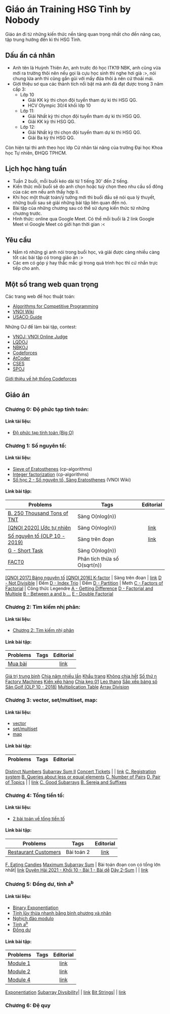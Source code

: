  # Giáo án Training HSG Tỉnh by Nobody
Giáo án đi từ những kiến thức nền tảng quan trọng nhất cho đến nâng cao, tập trung hướng đến kì thi HSG Tỉnh. 

## Dấu ấn cá nhân
- Anh tên là Huỳnh Thiên An, anh trước đó học ITK19 NBK, anh cũng vừa mới ra trường thôi nên nếu gọi là cựu học sinh thì nghe hơi già :>, nói chung lứa anh thì cũng gần gũi với mấy đứa thôi à nên cứ thoải mái.
- Giới thiệu sơ qua các thành tích nổi bật mà anh đã đạt được trong 3 năm cấp 3: 
   - Lớp 10 
      + Giải KK kỳ thi chọn đội tuyển tham dự kì thi HSG QG.
      + HCV Olympic 30/4 khối lớp 10
   - Lớp 11: 
      + Giải Nhất kỳ thi chọn đội tuyển tham dự kì thi HSG QG.
      + Giải KK kỳ thi HSG QG.  
   - Lớp 12: 
      - Giải Nhất kỳ thi chọn đội tuyển tham dự kì thi HSG QG. 
      - Giải Ba kỳ thi HSG QG. 

Còn hiện tại thì anh theo học lớp Cử nhân tài năng của trường Đại học Khoa học Tự nhiên, ĐHQG TPHCM.

## Lịch học hàng tuần 
- Tuần 2 buổi, mỗi buổi kéo dài từ 1 tiếng 30' đến 2 tiếng.
- Kiến thức mỗi buổi sẽ do anh chọn hoặc tuỳ chọn theo nhu cầu số đông của các em nếu anh thấy hợp lí. 
- Khi học một thuật toán/ý tưởng mới thì buổi đầu sẽ nói qua lý thuyết, những buổi sau sẽ giải những bài tập liên quan đến nó.  
- Bài tập của những chương sau có thể sử dụng kiến thức từ những chương trước.
- Hình thức: online qua Google Meet. Có thể mỗi buổi là 2 link Google Meet vì Google Meet có giới hạn thời gian :<
  
## Yêu cầu
- Nắm rõ những gì anh nói trong buổi học, và giải được càng nhiều càng tốt các bài tập có trong giáo án :>
- Các em có góp ý hay thắc mắc gì trong quá trình học thì cứ nhắn trực tiếp cho anh.

## Một số trang web quan trọng
Các trang web để học thuật toán: 
- [Algorithms for Competitive Programming](https://cp-algorithms.com/index.html) 
- [VNOI Wiki](https://vnoi.info/wiki/Home)
- [USACO Guide](https://usaco.guide/)

Những OJ để làm bài tập, contest:
- [VNOJ: VNOI Online Judge](https://oj.vnoi.info/) 
- [LQDOJ](https://lqdoj.edu.vn/)
- [NBKOJ](https://nbk.homes/)
- [Codeforces](https://codeforces.com/)
- [AtCoder](https://atcoder.jp/)
- [CSES](https://cses.fi/problemset/)
- [SPOJ](https://www.spoj.com/)

 [Giới thiệu về hệ thống Codeforces](https://docs.google.com/presentation/d/17boJWUE4zULRQy9W6xupYA1WWTZI-IHHUEk4L9f2_J4/edit?usp=sharing)

## Giáo án
### Chương 0: Độ phức tạp tính toán:
#### Link tài liệu: 
- [Độ phức tạp tính toán (Big O)](https://docs.google.com/presentation/d/1g1rdxPHDZbKqr5vXioVNITwALB3Em0VTEEhTqYV2Vfs/edit?usp=sharing)
 
### Chương 1: Số nguyên tố:
#### Link tài liệu: 
- [Sieve of Eratosthenes](https://cp-algorithms.com/algebra/sieve-of-eratosthenes.html) (cp-algorithms)
- [Integer factorization](https://cp-algorithms.com/algebra/factorization.html) (cp-algorithms)
- [Số học 2 - Số nguyên tố, Sàng Eratosthenes](https://vnoi.info/wiki/translate/he/Number-Theory-2.md) (VNOI Wiki)
#### Link bài tập:
|Problems |Tags |Editorial
|--|--|:--:
[B. 250 Thousand Tons of TNT](https://codeforces.com/contest/1899/problem/B) | Sàng O(nlog(n))
[[QNOI 2020] Ước tự nhiên](https://nbk.homes/problem/qn20natdiv) | Sàng O(nlog(n)) | [link](https://ideone.com/j32poW)
[Số nguyên tố (OLP 10 - 2019)](https://lqdoj.edu.vn/problem/primecount) | Sàng trên đoạn | [link](https://ideone.com/Rgn0Vg)
[G - Short Task](https://codeforces.com/contest/1512/problem/G) | Sàng O(nlog(n))
[FACT0](https://www.spoj.com/problems/FACT0/) | Phân tích thừa số O(sqrt(n))
[[QNOI 2017] Bảng nguyên tố](https://nbk.homes/problem/qn17mprime) 
[[QNOI 2016] K-factor](https://nbk.homes/problem/qn16kfactor) | Sàng trên đoạn | [link](https://ideone.com/2Wd6BG)
[D - Not Divisible](https://atcoder.jp/contests/abc170/tasks/abc170_d) | Đếm
[D - Index Trio](https://atcoder.jp/contests/abc249/tasks/abc249_d) | Đếm 
[D - Partition](https://atcoder.jp/contests/abc112/tasks/abc112_d) | Meth
[C - Factors of Factorial](https://atcoder.jp/contests/abc052/tasks/arc067_a) | Công thức Legendre
[A - Getting Difference](https://atcoder.jp/contests/agc018/tasks/agc018_a)
[D - Factorial and Multiple](https://atcoder.jp/contests/abc280/tasks/abc280_d)
[B - Between a and b ...](https://atcoder.jp/contests/abc048/tasks/abc048_b)
[E - Double Factorial](https://atcoder.jp/contests/abc148/tasks/abc148_e)

  ### Chương 2: Tìm kiếm nhị phân:  
  #### Link tài liệu: 
- [Chương 2: Tìm kiếm nhị phân](https://docs.google.com/presentation/d/1HgMD-vobIakIukE8eL4ZRiE0yc-cClibuwoGscD5Ztc/edit?usp=sharing)
#### Link bài tập:
|Problems |Tags |Editorial
|--|--|:--:
[Mua bài](https://lqdoj.edu.vn/problem/buycard) | | [link](https://ideone.com/jRcRs7)
[Giá trị trung bình](https://lqdoj.edu.vn/problem/gttb)
[Chia năm nhiều lần](https://lqdoj.edu.vn/problem/five)
[Khẩu trang](https://lqdoj.edu.vn/problem/mask)
[Không chia hết](https://lqdoj.edu.vn/problem/ndivi)
[Số thứ n](https://lqdoj.edu.vn/problem/nth)
[Factory Machines](https://cses.fi/problemset/task/1620)
[Kiến xếp hàng](https://lqdoj.edu.vn/problem/antsort)
[Chia kẹo 01](https://lqdoj.edu.vn/problem/candy01)
[Leo thang](https://lqdoj.edu.vn/problem/23gl2b3)
[Sắp xếp bảng số](https://lqdoj.edu.vn/problem/numorder)
[Sân Golf (OLP 10 - 2018)](https://lqdoj.edu.vn/problem/golf)
[Multiplication Table](https://cses.fi/problemset/task/2422)
[Array Division](https://cses.fi/problemset/task/1085)

 ### Chương 3: vector, set/multiset, map:  
  #### Link tài liệu: 
- [vector](https://ideone.com/sYNyRU) 
- [set/multiset](https://ideone.com/vuXH7Y)
- [map](https://ideone.com/zjRLau)
#### Link bài tập:
|Problems |Tags |Editorial | 
|--|--|:--:
[Distinct Numbers](https://cses.fi/problemset/task/1621)
[Subarray Sum II](https://cses.fi/problemset/task/1661)
[Concert Tickets](https://cses.fi/problemset/task/1091) | | [link](https://ideone.com/3wzdle)
[C. Registration system](https://codeforces.com/problemset/problem/4/C)
[B. Queries about less or equal elements](https://codeforces.com/problemset/problem/600/B)
[C. Number of Pairs](https://codeforces.com/problemset/problem/1538/C)
[D. Pair of Topics](https://codeforces.com/problemset/problem/1324/D) | | [link](https://ideone.com/k02r0O)
[C. Good Subarrays](https://codeforces.com/problemset/problem/1398/C)
[B. Sereja and Suffixes](https://codeforces.com/problemset/problem/368/B)

### Chương 4: Tổng tiền tố:  
  #### Link tài liệu: 
- [2 bài toán về tổng tiền tố](https://ideone.com/emriDj)
#### Link bài tập:
|Problems |Tags |Editorial
|--|--|:--:
[Restaurant Customers](https://cses.fi/problemset/task/1619) | Bài toán 2| [link](https://cses.fi/paste/8147d1bfec6e3377237960/)
[F. Eating Candies](https://codeforces.com/problemset/problem/1669/F)
[Maximum Subarray Sum](https://cses.fi/problemset/task/1643) | Bài toán đoạn con có tổng lớn nhất| [link](https://cses.fi/paste/7895727ce6f95b647c0701/)
[Duyên Hải 2021 - Khối 10 - Bài 1 - Bài dễ](https://oj.vnoi.info/problem/dhbb21_easytask)
[Dãy 2-Sum](https://oj.vnoi.info/problem/twosum) | | [link](https://ideone.com/aJMsPs)

### Chương 5: Đồng dư, tính a<sup>b</sup>
#### Link tài liệu: 
- [Binary Exponentiation](https://cp-algorithms.com/algebra/binary-exp.html)
- [Tính lũy thừa nhanh bằng bình phương và nhân](https://vietcodes.github.io/algo/squaring-exponentiation)
- [Nghịch đảo modulo](https://vnoi.info/wiki/algo/math/modular-inverse.md)
- [Tính a<sup>b</sup>](https://ideone.com/rLudfM)
- [Đồng dư](https://ideone.com/qWdqlY)

#### Link bài tập: 
|Problems |Tags |Editorial
|--|--|:--:
[Module 1](https://lqdoj.edu.vn/problem/mod1)| | [link](https://ideone.com/ewOJmc)
[Module 2](https://lqdoj.edu.vn/problem/mod2)| | [link](https://ideone.com/yb5lH0)
[Module 4](https://lqdoj.edu.vn/problem/mod4)| | [link](https://ideone.com/DG6DBT)
[Exponentiation](https://cses.fi/problemset/task/1095)
[Subarray Divsibility](https://cses.fi/problemset/task/1662)| | [link](https://ideone.com/IYgilf)
[Bit Strings](https://cses.fi/problemset/task/1617)| | [link](https://ideone.com/7VsacC)

### Chương 6: Đệ quy
